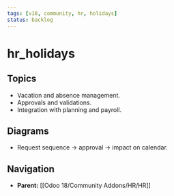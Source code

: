 ```yaml
---
tags: [v18, community, hr, holidays]
status: backlog
---
```

# hr_holidays

## Topics
- Vacation and absence management.
- Approvals and validations.
- Integration with planning and payroll.

## Diagrams
- Request sequence -> approval -> impact on calendar.








## Navigation
- **Parent:** [[Odoo 18/Community Addons/HR/HR]]
